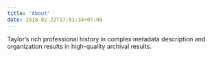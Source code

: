 ```yaml
---
title: 'About'
date: 2018-02-22T17:01:34+07:00
---
```


Taylor’s rich professional history in complex metadata description and organization results in high-quality archival results.
